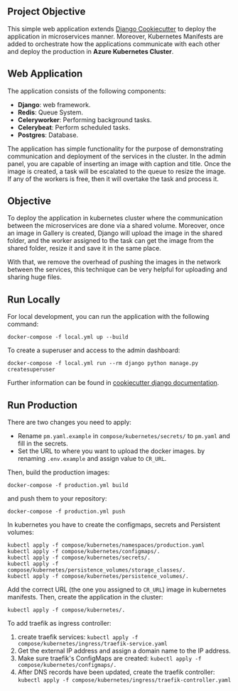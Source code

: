 ## Project Objective

This simple web application extends [Django Cookiecutter](https://github.com/pydanny/cookiecutter-django) to deploy the 
application in microservices manner. Moreover, Kubernetes Manifests are added to orchestrate how the applications 
communicate with each other and deploy the production in **Azure Kubernetes Cluster**.

## Web Application

The application consists of the following components:

- **Django**: web framework.
- **Redis**: Queue System.  
- **Celeryworker**: Performing background tasks.
- **Celerybeat**: Perform scheduled tasks.
- **Postgres**: Database.

The application has simple functionality for the purpose of demonstrating communication and deployment of 
the services in the cluster. In the admin panel, you are capable of inserting an image with caption and title.
Once the image is created, a task will be escalated to the queue to resize the image. If any of the workers is free, 
then it will overtake the task and process it.

## Objective

To deploy the application in kubernetes cluster where the communication between the microservices are done via a shared 
volume. Moreover, once an image in Gallery is created, Django will upload the image in the shared folder, and the worker 
assigned to the task can get the image from the shared folder, resize it and save it in the same place.

With that, we remove the overhead of pushing the images in the network between the services, this technique can be very
helpful for uploading and sharing huge files.

## Run Locally

For local development, you can run the application with the following command:

~~~shell
docker-compose -f local.yml up --build
~~~

To create a superuser and access to the admin dashboard:

~~~shell
docker-compose -f local.yml run --rm django python manage.py createsuperuser
~~~

Further information can be found in 
[cookiecutter django documentation](https://cookiecutter-django.readthedocs.io/en/latest/).

## Run Production

There are two changes you need to apply:

- Rename `pm.yaml.example` in `compose/kubernetes/secrets/` to `pm.yaml` and fill in the secrets.
- Set the URL to where you want to upload the docker images. by renaming `.env.example` and assign value to `CR_URL`.
 
Then, build the production images:

~~~shell
docker-compose -f production.yml build
~~~

and push them to your repository:

~~~shell
docker-compose -f production.yml push
~~~

In kubernetes you have to create the configmaps, secrets and Persistent volumes:

~~~shell
kubectl apply -f compose/kubernetes/namespaces/production.yaml
kubectl apply -f compose/kubernetes/configmaps/.
kubectl apply -f compose/kubernetes/secrets/.
kubectl apply -f compose/kubernetes/persistence_volumes/storage_classes/.
kubectl apply -f compose/kubernetes/persistence_volumes/.
~~~

Add the correct URL (the one you assigned to `CR_URL`) image in kubernetes manifests. 
Then, create the application in the cluster:

~~~shell
kubectl apply -f compose/kubernetes/.
~~~

To add traefik as ingress controller:

1. create traefik services: `kubectl apply -f compose/kubernetes/ingress/traefik-service.yaml`
2. Get the external IP address and assign a domain name to the IP address.
3. Make sure traefik's ConfigMaps are created: `kubectl apply -f compose/kubernetes/configmaps/.`   
3. After DNS records have been updated, create the traefik controller: `kubectl apply -f compose/kubernetes/ingress/traefik-controller.yaml`
